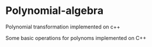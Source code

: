 # Polynomial-algebra
Polynomial transformation implemented on c++

Some basic operations for polynoms implemented on C++

